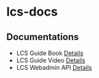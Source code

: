 # lcs-docs

## Documentations 

*   LCS Guide Book [Details](guidebook/)
*   LCS Guide Video [Details](guide-video/)
*   LCS Webadmin API [Details](webadmin-api/)